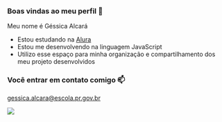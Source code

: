 ### Boas vindas ao meu perfil 💙

Meu nome é Géssica Alcará

- Estou estudando na [Alura](https://www.alura.com.br)
- Estou me desenvolvendo na linguagem JavaScript
- Utilizo esse espaço para minha organização e compartilhamento dos meu projeto desenvolvidos

 ### Você entrar em contato comigo 📫

 gessica.alcara@escola.pr.gov.br



![](https://media.tenor.com/Mo6qsa_faqcAAAAC/bobsburgers-tinabelcher.gif)
